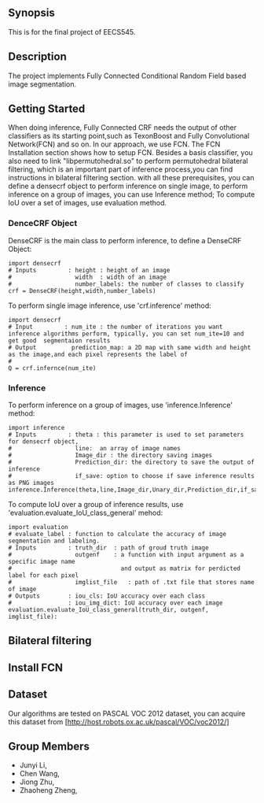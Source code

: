 ## Synopsis

This  is for the final project of EECS545.

## Description

The project implements Fully Connected Conditional Random Field based image segmentation.


## Getting Started

When doing inference, Fully Connected CRF needs the output of other classifiers as its starting point,such as TexonBoost and Fully Convolutional Network(FCN) and so on. In our approach, we use FCN. The FCN Installation section shows how to setup FCN. Besides a basis classifier, you also need to link "libpermutohedral.so" to perform permutohedral bilateral filtering, which is an important part of inference process,you can find instructions in bilateral filtering section. with all these prerequisites, you can define a densecrf object to perform inference on single image, to perform inference on  a group of images, you can use Inference method; To compute IoU over a set of images, use evaluation method.

### DenceCRF Object

DenseCRF is the main class to perform inference, to define a DenseCRF Object:
```
import densecrf
# Inputs         : height : height of an image
#                  width  : width of an image
#                  number_labels: the number of classes to classify
crf = DenseCRF(height,width,number_labels)
```
To perform single image inference, use 'crf.inference' method:
```
import densecrf
# Input         : num_ite : the number of iterations you want inference algorithms perform, typically, you can set num_ite=10 and get good  segmentaion results
# Output          prediction_map: a 2D map with same width and height as the image,and each pixel represents the label of
#  
Q = crf.infernce(num_ite)
```

### Inference
To perform inference on a group of images, use 'inference.Inference' method:
```
import inference
# Inputs         : theta : this parameter is used to set parameters for densecrf object,
#                  line:  an array of image names
#                  Image_dir : the directory saving images
#                  Prediction_dir: the directory to save the output of inference
#                  if_save: option to choose if save inference results as PNG images
inference.Inference(theta,line,Image_dir,Unary_dir,Prediction_dir,if_save)
```
To compute IoU over a group of inference results, use 'evaluation.evaluate_IoU_class_general' mehod:

```
import evaluation
# evaluate_label : function to calculate the accuracy of image segmentation and labeling.
# Inputs         : truth_dir  : path of groud truth image
#                  outgenf    : a function with input argument as a specific image name
#                               and output as matrix for perdicted label for each pixel
#                  imglist_file   : path of .txt file that stores name of image
# Outputs        : iou_cls: IoU accuracy over each class
#                : iou_img_dict: IoU accuracy over each image
evaluation.evaluate_IoU_class_general(truth_dir, outgenf, imglist_file):
```
## Bilateral filtering

## Install FCN


## Dataset

Our algorithms are tested on PASCAL VOC 2012 dataset, you can acquire this dataset from [http://host.robots.ox.ac.uk/pascal/VOC/voc2012/]

## Group Members

* Junyi Li,
* Chen Wang,
* Jiong Zhu,
* Zhaoheng Zheng,
